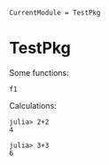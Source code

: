 ```@meta
CurrentModule = TestPkg
```

# TestPkg

Some functions:

```@docs
f1
```

Calculations:

```jldoctest
julia> 2+2
4
```

```jldoctest
julia> 3+3
6
```
